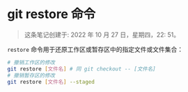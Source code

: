 # git restore 命令

> 这条笔记创建于: 2022 年 10 月 27 日，星期四，22: 51。

`restore` 命令用于还原工作区或暂存区中的指定文件或文件集合：

```sh
# 撤销工作区的修改
git restore [文件名] # 同 git checkout -- [文件名]
# 撤销暂存区的修改
git restore [文件名] --staged
```
